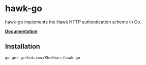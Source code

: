 # hawk-go

hawk-go implements the [Hawk](https://github.com/hueniverse/hawk) HTTP
authentication scheme in Go.

[**Documentation**](http://godoc.org/github.com/Khukharr/hawk-go)

## Installation

```text
go get github.com/Khukharr/hawk-go
```
